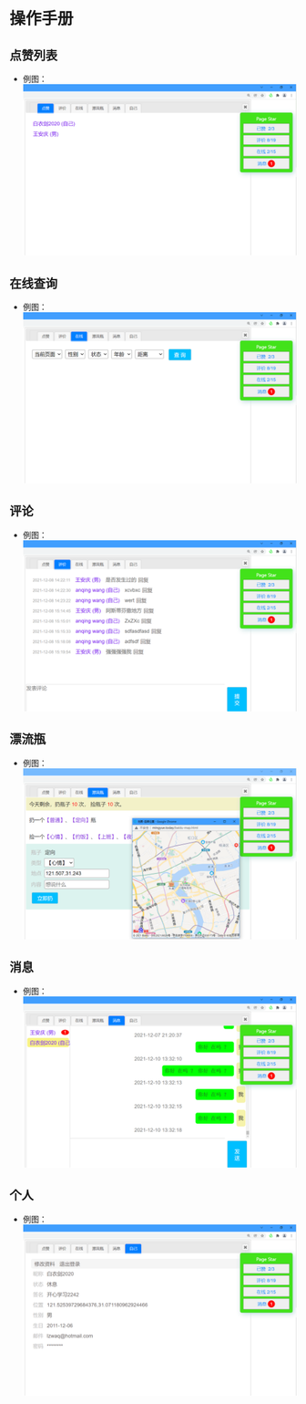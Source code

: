 # 操作手册
## 点赞列表
 * 例图：![blockchain](page-star-manual/star.png)
 ## 在线查询
 * 例图：![blockchain](page-star-manual/online.png)
## 评论
 * 例图：![blockchain](page-star-manual/comment.png)
## 漂流瓶
 * 例图：![blockchain](page-star-manual/bottle.png)
## 消息 
 * 例图：![blockchain](page-star-manual/message.png)
## 个人
 * 例图：![blockchain](page-star-manual/self.png)

